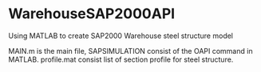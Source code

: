 # WarehouseSAP2000API
Using MATLAB to create SAP2000 Warehouse steel structure model

MAIN.m is the main file, SAPSIMULATION consist of the OAPI command in MATLAB.
profile.mat consist list of section profile for steel structure.
